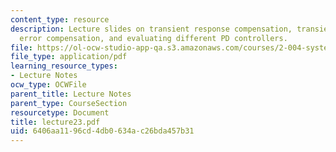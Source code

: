 ```yaml
---
content_type: resource
description: Lecture slides on transient response compensation, transient and steady-state
  error compensation, and evaluating different PD controllers.
file: https://ol-ocw-studio-app-qa.s3.amazonaws.com/courses/2-004-systems-modeling-and-control-ii-fall-2007/6406aa1196cd4db0634ac26bda457b31_lecture23.pdf
file_type: application/pdf
learning_resource_types:
- Lecture Notes
ocw_type: OCWFile
parent_title: Lecture Notes
parent_type: CourseSection
resourcetype: Document
title: lecture23.pdf
uid: 6406aa11-96cd-4db0-634a-c26bda457b31
---
```


